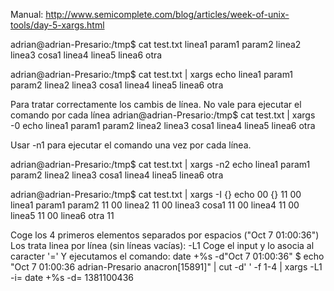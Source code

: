 Manual: http://www.semicomplete.com/blog/articles/week-of-unix-tools/day-5-xargs.html

adrian@adrian-Presario:/tmp$ cat test.txt 
linea1 param1 param2
linea2
linea3 cosa1
linea4
linea5
linea6 otra

adrian@adrian-Presario:/tmp$ cat test.txt | xargs echo
linea1 param1 param2 linea2 linea3 cosa1 linea4 linea5 linea6 otra

Para tratar correctamente los cambis de línea. No vale para ejecutar el comando por cada línea
adrian@adrian-Presario:/tmp$ cat test.txt | xargs -0 echo
linea1 param1 param2
linea2
linea3 cosa1
linea4
linea5
linea6 otra

Usar -n1 para ejecutar el comando una vez por cada línea.

adrian@adrian-Presario:/tmp$ cat test.txt | xargs -n2 echo
linea1 param1
param2 linea2
linea3 cosa1
linea4 linea5
linea6 otra

adrian@adrian-Presario:/tmp$ cat test.txt | xargs -I {} echo 00 {} 11
00 linea1 param1 param2 11
00 linea2 11
00 linea3 cosa1 11
00 linea4 11
00 linea5 11
00 linea6 otra 11


Coge los 4 primeros elementos separados por espacios ("Oct  7 01:00:36")
Los trata linea por línea (sin líneas vacías): -L1
Coge el input y lo asocia al caracter '='
Y ejecutamos el comando: date +%s -d"Oct  7 01:00:36"
$ echo "Oct  7 01:00:36 adrian-Presario anacron[15891]" | cut -d' ' -f 1-4 | xargs -L1 -i= date +%s -d=
1381100436

